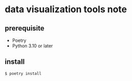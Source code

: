 # data visualization tools note

## prerequisite
* Poetry
* Python 3.10 or later

## install
```bash
$ poetry install

```